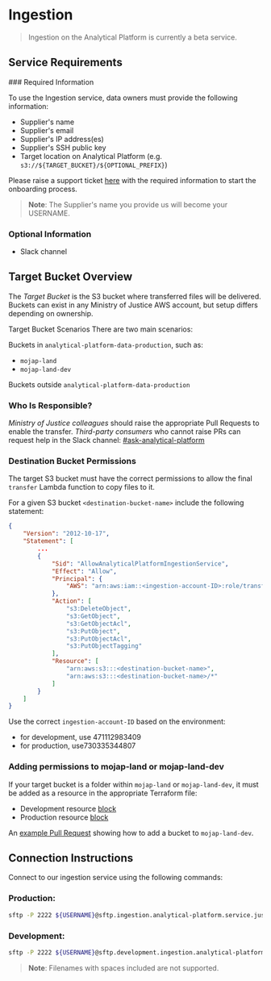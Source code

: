 # Ingestion

> Ingestion on the Analytical Platform is currently a beta service.

## Service Requirements

### Required Information

To use the Ingestion service, data owners must provide the following information:

- Supplier's name
- Supplier's email
- Supplier's IP address(es)
- Supplier's SSH public key
- Target location on Analytical Platform (e.g. `s3://${TARGET_BUCKET}/${OPTIONAL_PREFIX}`)

Please raise a support ticket [here](https://github.com/ministryofjustice/data-platform-support/issues/new?template=analytical-platform-ingestion.yml) with the required information to start the onboarding process.

> **Note**: The Supplier's name you provide us will become your USERNAME.

### Optional Information

- Slack channel

## Target Bucket Overview

The *Target Bucket* is the S3 bucket where transferred files will be delivered. Buckets can exist in any Ministry of Justice AWS account, but setup differs depending on ownership.

Target Bucket Scenarios
There are two main scenarios:

Buckets in `analytical-platform-data-production`, such as:

- `mojap-land`
- `mojap-land-dev`

Buckets outside `analytical-platform-data-production`

### Who Is Responsible?

*Ministry of Justice colleagues* should raise the appropriate Pull Requests to enable the transfer.
*Third-party consumers* who cannot raise PRs can request help in the Slack channel: [#ask-analytical-platform](https://moj.enterprise.slack.com/archives/C4PF7QAJZ)

### Destination Bucket Permissions

The target S3 bucket must have the correct permissions to allow the final `transfer` Lambda function to copy files to it. 

For a given S3 bucket `<destination-bucket-name>` include the following statement:

```json
{
    "Version": "2012-10-17",
    "Statement": [
        ...
        {
            "Sid": "AllowAnalyticalPlatformIngestionService",
            "Effect": "Allow",
            "Principal": {
                "AWS": "arn:aws:iam::<ingestion-account-ID>:role/transfer"
            },
            "Action": [
                "s3:DeleteObject",
                "s3:GetObject",
                "s3:GetObjectAcl",
                "s3:PutObject",
                "s3:PutObjectAcl",
                "s3:PutObjectTagging"
            ],
            "Resource": [
                "arn:aws:s3:::<destination-bucket-name>",
                "arn:aws:s3:::<destination-bucket-name>/*"
            ]
        }
    ]
}
```

Use the correct `ingestion-account-ID` based on the environment:

- for development, use 471112983409 
- for production, use730335344807

### Adding permissions to mojap-land or mojap-land-dev
If your target bucket is a folder within `mojap-land` or `mojap-land-dev`, it must be added as a resource in the appropriate Terraform file:

- Development resource [block](https://github.com/ministryofjustice/analytical-platform/blob/12588ba107e6a490394fb6bbf0cb5d64922c9290/terraform/aws/analytical-platform-data-production/data-engineering-pipelines/locals.tf#L564)
- Production resource [block](https://github.com/ministryofjustice/analytical-platform/blob/12588ba107e6a490394fb6bbf0cb5d64922c9290/terraform/aws/analytical-platform-data-production/data-engineering-pipelines/locals.tf#L742)

An [example Pull Request](https://github.com/ministryofjustice/analytical-platform/commit/e63d25a23d557db679b9823b4b8da8e4331bb9ee) showing how to add a bucket to `mojap-land-dev`.


## Connection Instructions

Connect to our ingestion service using the following commands:

### Production:

```bash
sftp -P 2222 ${USERNAME}@sftp.ingestion.analytical-platform.service.justice.gov.uk
```
### Development:

```bash
sftp -P 2222 ${USERNAME}@sftp.development.ingestion.analytical-platform.service.justice.gov.uk
```

> **Note**: Filenames with spaces included are not supported.
